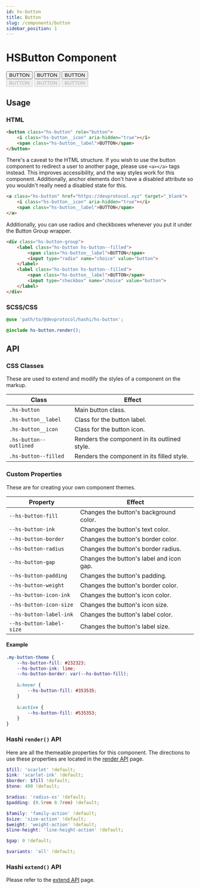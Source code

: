 ```yaml
---
id: hs-button 
title: Button 
slug: /components/button 
sidebar_position: 1
---
```


# HSButton Component

<div class="hs-component-preview col-2">
    <div class="hs-component-preview__row">
        <button class="hs-button native-blue" role="button">
            <span class="hs-button__label">BUTTON</span>
        </button>
        <button class="hs-button hs-button--outlined native-blue" role="button">
            <span class="hs-button__label">BUTTON</span>
        </button>
        <button class="hs-button hs-button--filled native-blue" role="button">
            <span class="hs-button__label">BUTTON</span>
        </button>
    </div>
    <div class="hs-component-preview__row">
        <button class="hs-button native-blue" role="button" disabled>
            <span class="hs-button__label">BUTTON</span>
        </button>
        <button class="hs-button hs-button--outlined native-blue" role="button" disabled>
            <span class="hs-button__label">BUTTON</span>
        </button>
        <button class="hs-button hs-button--filled native-blue" role="button" disabled>
            <span class="hs-button__label">BUTTON</span>
        </button>
    </div>
</div>

## Usage

### HTML

```html
<button class="hs-button" role="button">
    <i class="hs-button__icon" aria-hidden="true"></i>
    <span class="hs-button__label">BUTTON</span>
</button>
```

There's a caveat to the HTML structure. If you wish to use the button component to redirect a user to another page, please use `<a></a>` tags instead. This improves accessibility, and the way styles work for this component. Additionally, anchor elements don't have a disabled attribute so you wouldn't really need a disabled state for this.

```html
<a class="hs-button" href="https://devprotocol.xyz" target="_blank">
    <i class="hs-button__icon" aria-hidden="true"></i>
    <span class="hs-button__label">BUTTON</span>
</a>
```

Additionally, you can use radios and checkboxes whenever you put it under the Button Group wrapper.

```html
<div class="hs-button-group">
    <label class="hs-button hs-button--filled">
        <span class="hs-button__label">BUTTON</span>
        <input type="radio" name="choice" value="button">
    </label>
    <label class="hs-button hs-button--filled">
        <span class="hs-button__label">BUTTON</span>
        <input type="checkbox" name="choice" value="button">
    </label>
</div>
```

### SCSS/CSS

```scss
@use 'path/to/@devprotocol/hashi/hs-button';

@include hs-button.render();
```

## API

### CSS Classes
These are used to extend and modify the styles of a component on the markup.

| Class                  | Effect                                       |
|------------------------|----------------------------------------------|
| `.hs-button`           | Main button class.                           |
| `.hs-button__label`    | Class for the button label.                  |
| `.hs-button__icon`     | Class for the button icon.                   |
| `.hs-button--outlined` | Renders the component in its outlined style. |
| `.hs-button--filled`   | Renders the component in its filled style.   |

### Custom Properties
These are for creating your own component themes.

| Property                 | Effect                                   |
|--------------------------|------------------------------------------|
| `--hs-button-fill`       | Changes the button's background color.   |
| `--hs-button-ink`        | Changes the button's text color.         |
| `--hs-button-border`     | Changes the button's border color.       |
| `--hs-button-radius`     | Changes the button's border radius.      |
| `--hs-button-gap`        | Changes the button's label and icon gap. |
| `--hs-button-padding`    | Changes the button's padding.            |
| `--hs-button-weight`     | Changes the button's border color.       |
| `--hs-button-icon-ink`   | Changes the button's icon color.         |
| `--hs-button-icon-size`  | Changes the button's icon size.          |
| `--hs-button-label-ink`  | Changes the button's label color.        |
| `--hs-button-label-size` | Changes the button's label size.         |

#### Example

```scss
.my-button-theme {
    --hs-button-fill: #232323;
    --hs-button-ink: lime;
    --hs-button-border: var(--hs-button-fill);
    
    &:hover {
        --hs-button-fill: #353535;
    }
    
    &:active {
        --hs-button-fill: #535353;
    }
}
```

### Hashi `render()` API
Here are all the themeable properties for this component. The directions to use these properties are located in the [render API](../hs-core/core-apis/Render.md) page.

```scss
$fill: 'scarlet' !default;
$ink: 'scarlet-ink' !default;
$border: $fill !default;
$tone: 400 !default;

$radius: 'radius-xs' !default;
$padding: (0.5rem 0.7rem) !default;

$family: 'family-action' !default;
$size: 'size-action' !default;
$weight: 'weight-action' !default;
$line-height: 'line-height-action' !default;

$gap: 0 !default;

$variants: 'all' !default;
```

### Hashi `extend()` API
Please refer to the [extend API](../hs-core/core-apis/Extend.md) page.
